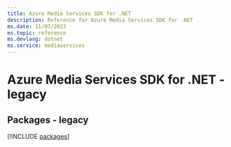 ```yaml
---
title: Azure Media Services SDK for .NET
description: Reference for Azure Media Services SDK for .NET
ms.date: 11/07/2023
ms.topic: reference
ms.devlang: dotnet
ms.service: mediaservices
---
```

# Azure Media Services SDK for .NET - legacy
## Packages - legacy
[!INCLUDE [packages](media-services-index.md)]